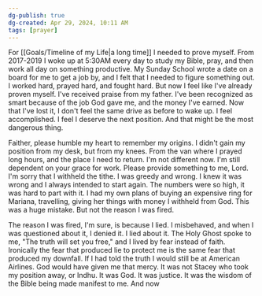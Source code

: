 ```yaml
---
dg-publish: true
dg-created: Apr 29, 2024, 10:11 AM
tags: [prayer]
---
```


For [[Goals/Timeline of my Life\|a long time]] I needed to prove myself. From 2017-2019 I woke up at 5:30AM every day to study my Bible, pray, and then work all day on something productive. My Sunday School wrote a date on a board for me to get a job by, and I felt that I needed to figure something out. I worked hard, prayed hard, and fought hard. But now I feel like I've already proven myself. I've received praise from my father. I've been recognized as smart because of the job God gave me, and the money I've earned. Now that I've lost it, I don't feel the same drive as before to wake up. I feel accomplished. I feel I deserve the next position. And that might be the most dangerous thing.

Faither, please humble my heart to remember my origins. I didn't gain my position from my desk, but from my knees. From the van where I prayed long hours, and the place I need to return. I'm not different now. I'm still dependent on your grace for work. Please provide something to me, Lord. I'm sorry that I withheld the tithe. I was greedy and wrong. I knew it was wrong and I always intended to start again. The numbers were so high, it was hard to part with it. I had my own plans of buying an expensive ring for Mariana, travelling, giving her things with money I withheld from God. This was a huge mistake. But not the reason I was fired.

The reason I was fired, I'm sure, is because I lied. I misbehaved, and when I was questioned about it, I denied it. I lied about it. The Holy Ghost spoke to me, "The truth will set you free," and I lived by fear instead of faith. Ironically the fear that produced lie to protect me is the same fear that produced my downfall. If I had told the truth I would still be at American Airlines. God would have given me that mercy. It was not Stacey who took my position away, or Indhu. It was God. It was justice. It was the wisdom of the Bible being made manifest to me. And now 